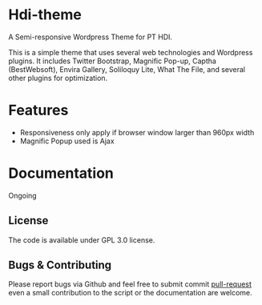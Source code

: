 # Hdi-theme

A Semi-responsive Wordpress Theme for PT HDI.

This is a simple theme that uses several web technologies and Wordpress plugins. It includes Twitter Bootstrap, Magnific Pop-up, Captha (BestWebsoft), Envira Gallery, Soliloquy Lite, What The File, and several other plugins for optimization. 

# Features

* Responsiveness only apply if browser window larger than 960px width
* Magnific Popup used is Ajax 

# Documentation

Ongoing

## License

The code is available under GPL 3.0 license.

## Bugs & Contributing

Please report bugs via Github and feel free to submit commit [pull-request](https://github.com/krua/hdi-theme/pulls) even a small contribution to the script or the documentation are welcome. 